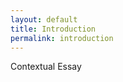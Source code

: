```yaml
---
layout: default
title: Introduction
permalink: introduction
---
```

<!-- Add an essay or interpretive material below this line,
using HTML or markdown.  Do not modify this file above this line -->
Contextual Essay
